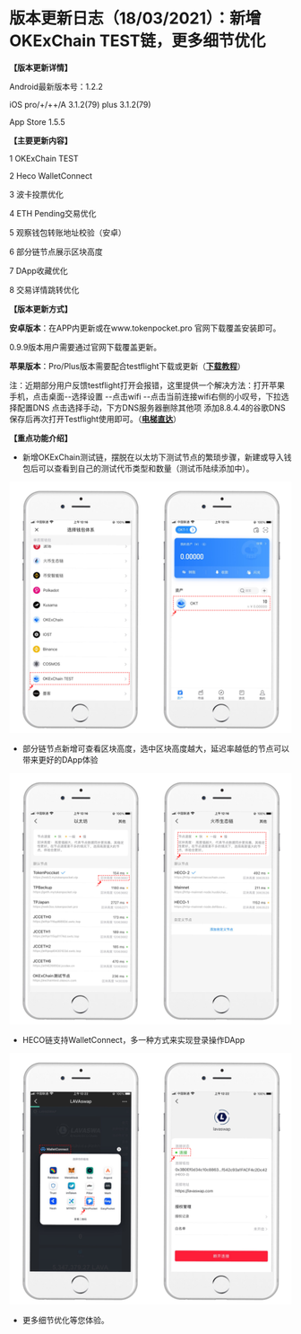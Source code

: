# 版本更新日志（18/03/2021）：新增OKExChain TEST链，更多细节优化

**【版本更新详情】**

Android最新版本号：1.2.2

iOS pro/+/++/A 3.1.2(79) plus 3.1.2(79)

App Store 1.5.5

**【主要更新内容】**

1 OKExChain TEST

2 Heco WalletConnect &#x20;

3 波卡投票优化

4 ETH Pending交易优化

5 观察钱包转账地址校验（安卓）

6 部分链节点展示区块高度

7 DApp收藏优化

8 交易详情跳转优化

**【版本更新方式】**

**安卓版本**：在APP内更新或在www.tokenpocket.pro 官网下载覆盖安装即可。

0.9.9版本用户需要通过官网下载覆盖更新。

**苹果版本**：Pro/Plus版本需要配合testflight下载或更新（[**下载教程**](https://www.yuque.com/tokenpocket/gz8u7f/ktgryh)）

注：近期部分用户反馈testflight打开会报错，这里提供一个解决方法：打开苹果手机，点击桌面--选择设置 --点击wifi --点击当前连接wifi右侧的小叹号，下拉选择配置DNS 点击选择手动，下方DNS服务器删除其他项 添加8.8.4.4的谷歌DNS 保存后再次打开Testflight使用即可。（[**电梯直达**](https://www.yuque.com/tokenpocket/gz8u7f/fzigb3)）

**【重点功能介绍】**

* 新增OKExChain测试链，摆脱在以太坊下测试节点的繁琐步骤，新建或导入钱包后可以查看到自己的测试代币类型和数量（测试币陆续添加中）。

![](<../../.gitbook/assets/1 (4).png>)

* 部分链节点新增可查看区块高度，选中区块高度越大，延迟率越低的节点可以带来更好的DApp体验

![](../../.gitbook/assets/2.png)

* HECO链支持WalletConnect，多一种方式来实现登录操作DApp

![](<../../.gitbook/assets/3 (4).png>)

* 更多细节优化等您体验。
